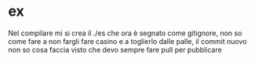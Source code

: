 # ex
Nel compilare mi si crea il ./es che ora è segnato come gitignore, non so come fare a non fargli fare casino e a toglierlo dalle palle, il commit nuovo non so cosa faccia visto che devo sempre fare pull per pubblicare
